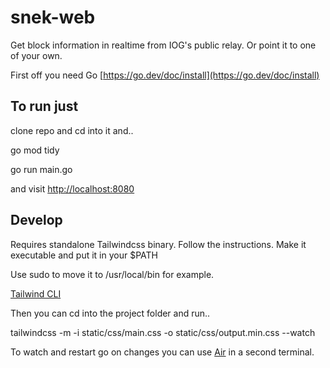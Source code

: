 # snek-web

Get block information in realtime from IOG's public relay. Or point it to one of your own.

First off you need Go [https://go.dev/doc/install](https://go.dev/doc/install)

## To run just

clone repo and cd into it and..

go mod tidy

go run main.go

and visit [http://localhost:8080](http://localhost:8080)

## Develop

Requires standalone Tailwindcss binary. Follow the instructions. Make it executable and put it in your $PATH

Use sudo to move it to /usr/local/bin for example.

[Tailwind CLI](https://tailwindcss.com/blog/standalone-cli)

Then you can cd into the project folder and run..

tailwindcss -m -i static/css/main.css -o static/css/output.min.css --watch

To watch and restart go on changes you can use [Air](https://github.com/cosmtrek/air) in a second terminal.